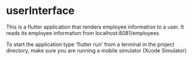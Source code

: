 # userInterface

This is a flutter application that renders employee information to a user. It reads its employee information from localhost:8081/employees

To start the application type 'flutter run' from a terminal in the project directory, make sure you are running a mobile simulator (Xcode Simulator)